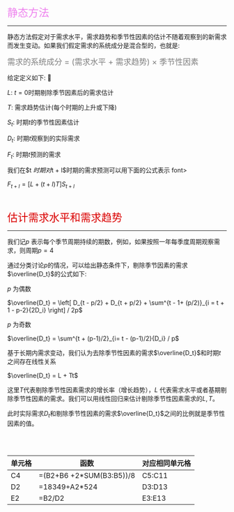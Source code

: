 <font color = violet size = 5>静态方法</font>

---

静态方法假定对于需求水平，需求趋势和季节性因素的估计不随着观察到的新需求而发生变动。如果我们假定需求的系统成分是混合型的，也就是: 

<font color = grey size = 4>需求的系统成分 = (需求水平 + 需求趋势) $\times$ 季节性因素 </font>

给定定义如下: 🤔</font>

$L$: $t = 0$时期剔除季节因素后的需求估计

$T$: 需求趋势估计(每个时期的上升或下降)

$S_t$: 时期$t$的季节性因素估计

$D_t$: 时期$t$观察到的实际需求

$F_t$: 时期$t$预测的需求

我们在$t $时期对$t + l$时期的需求预测可以用下面的公式表示 font>

$F_{t + l} = \left[ L + (t + l)T \right] S_{t + l}$

<br>

<font color = Dark size = 5>估计需求水平和需求趋势</font>

---

我们记$p$ 表示每个季节周期持续的期数，例如，如果按照一年每季度周期观察需求，则周期$p = 4$

通过分类讨论$p$的情况，可以给出静态条件下，剔除季节因素的需求$\overline{D_t}$的公式如下:

$p$ 为偶数

$\overline{D_t} = \left[ D_{t - p/2} + D_{t + p/2} + \sum^{t - 1+ (p/2)}_{i = t + 1 - p-2}{2D_i} \right] / 2p$

$p$ 为奇数

$\overline{D_t} = \sum^{t + (p-1)/2}_{i= t - (p-1)/2}{D_i} / p$

基于长期内需求变动，我们认为去除季节性因素的需求$\overline{D_t}$和时期$t$之间存在线性关系

$\overline{D_t} = L + Tt$

这里$T$代表剔除季节性因素需求的增长率（增长趋势），$L$ 代表需求水平或者基期剔除季节性因素的需求。我们可以用线性回归来估计剔除季节性因素需求的$L , T$。

此时实际需求$D_t$和剔除季节性因素的需求$\overline{D_t}$之间的比例就是季节性因素的值。

<br>
<br>

| 单元格 | 函数                     | 对应相同单元格 |
| :----- | ------------------------ | -------------- |
| C4     | =(B2+B6 +2*SUM(B3:B5))/8 | C5:C11         |
| D2     | =18349+A2*524            | D3:D13         |
| E2     | =B2/D2                   | E3:E13         |


